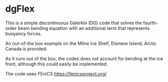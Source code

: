 # dgFlex

This is a simple discontinuous Galerkin (DG) code that solves the fourth-order beam bending equation with an additional term that represents buoyancy forces.

An out-of-the box example on the Milne Ice Shelf, Elsmere Island, Arctic Canada is provided.

As it runs out of the box, the codes does not account for bending at the ice front, although this could easily be implemented.

The code uses FEniCS https://fenicsproject.org/
